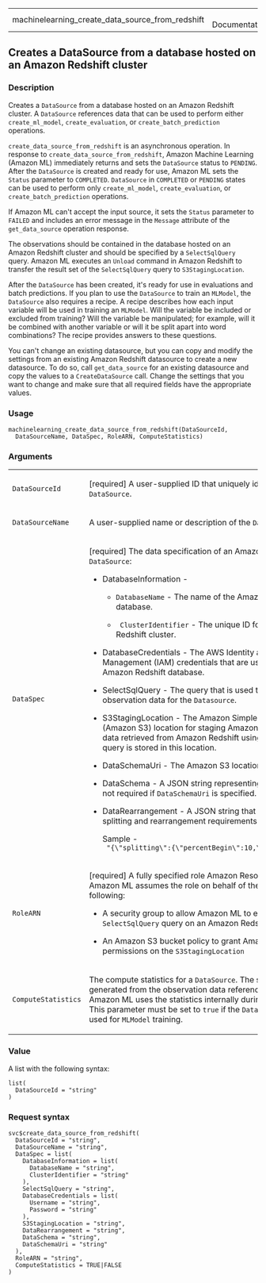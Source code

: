 <table style="width: 100%;">
<tbody>
<tr class="odd">
<td>machinelearning_create_data_source_from_redshift</td>
<td style="text-align: right;">R Documentation</td>
</tr>
</tbody>
</table>

## Creates a DataSource from a database hosted on an Amazon Redshift cluster

### Description

Creates a `DataSource` from a database hosted on an Amazon Redshift
cluster. A `DataSource` references data that can be used to perform
either `create_ml_model`, `create_evaluation`, or
`create_batch_prediction` operations.

`create_data_source_from_redshift` is an asynchronous operation. In
response to `create_data_source_from_redshift`, Amazon Machine Learning
(Amazon ML) immediately returns and sets the `DataSource` status to
`PENDING`. After the `DataSource` is created and ready for use, Amazon
ML sets the `Status` parameter to `COMPLETED`. `DataSource` in
`COMPLETED` or `PENDING` states can be used to perform only
`create_ml_model`, `create_evaluation`, or `create_batch_prediction`
operations.

If Amazon ML can't accept the input source, it sets the `Status`
parameter to `FAILED` and includes an error message in the `Message`
attribute of the `get_data_source` operation response.

The observations should be contained in the database hosted on an Amazon
Redshift cluster and should be specified by a `SelectSqlQuery` query.
Amazon ML executes an `Unload` command in Amazon Redshift to transfer
the result set of the `SelectSqlQuery` query to `S3StagingLocation`.

After the `DataSource` has been created, it's ready for use in
evaluations and batch predictions. If you plan to use the `DataSource`
to train an `MLModel`, the `DataSource` also requires a recipe. A recipe
describes how each input variable will be used in training an `MLModel`.
Will the variable be included or excluded from training? Will the
variable be manipulated; for example, will it be combined with another
variable or will it be split apart into word combinations? The recipe
provides answers to these questions.

You can't change an existing datasource, but you can copy and modify the
settings from an existing Amazon Redshift datasource to create a new
datasource. To do so, call `get_data_source` for an existing datasource
and copy the values to a `CreateDataSource` call. Change the settings
that you want to change and make sure that all required fields have the
appropriate values.

### Usage

    machinelearning_create_data_source_from_redshift(DataSourceId,
      DataSourceName, DataSpec, RoleARN, ComputeStatistics)

### Arguments

<table>
<colgroup>
<col style="width: 35%" />
<col style="width: 65%" />
</colgroup>
<tbody>
<tr class="odd">
<td><code
id="machinelearning_create_data_source_from_redshift_:_DataSourceId">DataSourceId</code></td>
<td><p>[required] A user-supplied ID that uniquely identifies the
<code>DataSource</code>.</p></td>
</tr>
<tr class="even">
<td><code
id="machinelearning_create_data_source_from_redshift_:_DataSourceName">DataSourceName</code></td>
<td><p>A user-supplied name or description of the
<code>DataSource</code>.</p></td>
</tr>
<tr class="odd">
<td><code
id="machinelearning_create_data_source_from_redshift_:_DataSpec">DataSpec</code></td>
<td><p>[required] The data specification of an Amazon Redshift
<code>DataSource</code>:</p>
<ul>
<li><p>DatabaseInformation -</p>
<ul>
<li><p><code>DatabaseName</code> - The name of the Amazon Redshift
database.</p></li>
<li><p><code> ClusterIdentifier</code> - The unique ID for the Amazon
Redshift cluster.</p></li>
</ul></li>
<li><p>DatabaseCredentials - The AWS Identity and Access Management
(IAM) credentials that are used to connect to the Amazon Redshift
database.</p></li>
<li><p>SelectSqlQuery - The query that is used to retrieve the
observation data for the <code>Datasource</code>.</p></li>
<li><p>S3StagingLocation - The Amazon Simple Storage Service (Amazon S3)
location for staging Amazon Redshift data. The data retrieved from
Amazon Redshift using the <code>SelectSqlQuery</code> query is stored in
this location.</p></li>
<li><p>DataSchemaUri - The Amazon S3 location of the
<code>DataSchema</code>.</p></li>
<li><p>DataSchema - A JSON string representing the schema. This is not
required if <code>DataSchemaUri</code> is specified.</p></li>
<li><p>DataRearrangement - A JSON string that represents the splitting
and rearrangement requirements for the <code>DataSource</code>.</p>
<p>Sample - <code
style="white-space: pre;">⁠ "{\"splitting\":{\"percentBegin\":10,\"percentEnd\":60}}"⁠</code></p></li>
</ul></td>
</tr>
<tr class="even">
<td><code
id="machinelearning_create_data_source_from_redshift_:_RoleARN">RoleARN</code></td>
<td><p>[required] A fully specified role Amazon Resource Name (ARN).
Amazon ML assumes the role on behalf of the user to create the
following:</p>
<ul>
<li><p>A security group to allow Amazon ML to execute the
<code>SelectSqlQuery</code> query on an Amazon Redshift cluster</p></li>
<li><p>An Amazon S3 bucket policy to grant Amazon ML read/write
permissions on the <code>S3StagingLocation</code></p></li>
</ul></td>
</tr>
<tr class="odd">
<td><code
id="machinelearning_create_data_source_from_redshift_:_ComputeStatistics">ComputeStatistics</code></td>
<td><p>The compute statistics for a <code>DataSource</code>. The
statistics are generated from the observation data referenced by a
<code>DataSource</code>. Amazon ML uses the statistics internally during
<code>MLModel</code> training. This parameter must be set to
<code>true</code> if the <code>DataSource</code> needs to be used for
<code>MLModel</code> training.</p></td>
</tr>
</tbody>
</table>

### Value

A list with the following syntax:

    list(
      DataSourceId = "string"
    )

### Request syntax

    svc$create_data_source_from_redshift(
      DataSourceId = "string",
      DataSourceName = "string",
      DataSpec = list(
        DatabaseInformation = list(
          DatabaseName = "string",
          ClusterIdentifier = "string"
        ),
        SelectSqlQuery = "string",
        DatabaseCredentials = list(
          Username = "string",
          Password = "string"
        ),
        S3StagingLocation = "string",
        DataRearrangement = "string",
        DataSchema = "string",
        DataSchemaUri = "string"
      ),
      RoleARN = "string",
      ComputeStatistics = TRUE|FALSE
    )
